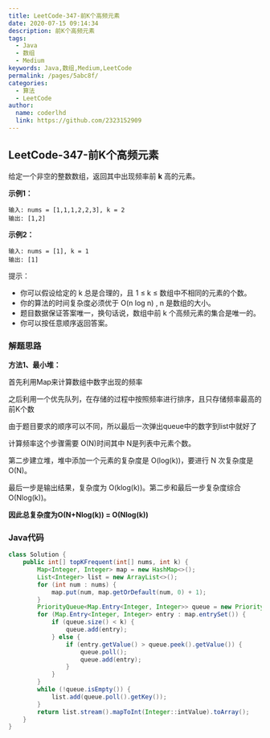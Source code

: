 ```yaml
---
title: LeetCode-347-前K个高频元素
date: 2020-07-15 09:14:34
description: 前K个高频元素
tags: 
  - Java
  - 数组
  - Medium
keywords: Java,数组,Medium,LeetCode
permalink: /pages/5abc8f/
categories: 
  - 算法
  - LeetCode
author: 
  name: coderlhd
  link: https://github.com/2323152909
---
```


## LeetCode-347-前K个高频元素

给定一个非空的整数数组，返回其中出现频率前 **k** 高的元素。

<!--more-->

**示例1：**

```
输入: nums = [1,1,1,2,2,3], k = 2
输出: [1,2]
```

**示例2：**

```
输入: nums = [1], k = 1
输出: [1]
```

提示：

- 你可以假设给定的 k 总是合理的，且 1 ≤ k ≤ 数组中不相同的元素的个数。
- 你的算法的时间复杂度必须优于 O(n log n) , n 是数组的大小。
- 题目数据保证答案唯一，换句话说，数组中前 k 个高频元素的集合是唯一的。
- 你可以按任意顺序返回答案。

### 解题思路

**方法1、最小堆：**

首先利用Map来计算数组中数字出现的频率

之后利用一个优先队列，在存储的过程中按照频率进行排序，且只存储频率最高的前K个数

由于题目要求的顺序可以不同，所以最后一次弹出queue中的数字到list中就好了

计算频率这个步骤需要 O(N)时间其中 N是列表中元素个数。

第二步建立堆，堆中添加一个元素的复杂度是 O(log(k))，要进行 N 次复杂度是 O(N)。

最后一步是输出结果，复杂度为 O(klog(k))。第二步和最后一步复杂度综合O(Nlog(k))。

**因此总复杂度为O(N+Nlog(k)) = O(Nlog(k))**

### Java代码


```java
class Solution {
    public int[] topKFrequent(int[] nums, int k) {
        Map<Integer, Integer> map = new HashMap<>();
        List<Integer> list = new ArrayList<>();
        for (int num : nums) {
            map.put(num, map.getOrDefault(num, 0) + 1);
        }
        PriorityQueue<Map.Entry<Integer, Integer>> queue = new PriorityQueue<>((v1, v2) -> v1.getValue() - v2.getValue());
        for (Map.Entry<Integer, Integer> entry : map.entrySet()) {
            if (queue.size() < k) {
                queue.add(entry);
            } else {
                if (entry.getValue() > queue.peek().getValue()) {
                    queue.poll();
                    queue.add(entry);
                }
            }
        }
        while (!queue.isEmpty()) {
            list.add(queue.poll().getKey());
        }
        return list.stream().mapToInt(Integer::intValue).toArray();
    }
}
```



